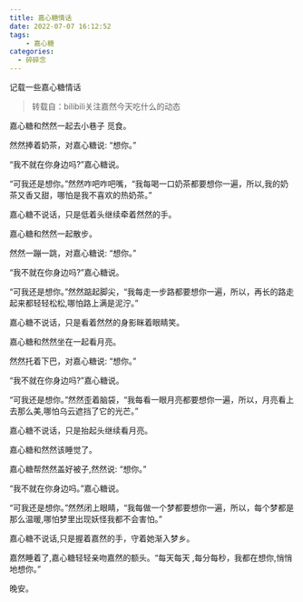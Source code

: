 ```yaml
---
title: 嘉心糖情话
date: 2022-07-07 16:12:52
tags:
    - 嘉心糖
categories: 
  - 碎碎念
---
```

记载一些嘉心糖情话
>转载自：bilibili关注嘉然今天吃什么的动态
<!-- more -->

嘉心糖和然然一起去小巷子 觅食。

然然捧着奶茶，对嘉心糖说: “想你。”

“我不就在你身边吗?”嘉心糖说。

“可我还是想你。”然然咋吧咋吧嘴，“我每喝一口奶茶都要想你一遍，所以,我的奶茶又香又甜，哪怕是我不喜欢的热奶茶。”

嘉心糖不说话，只是低着头继续牵着然然的手。



嘉心糖和然然一起散步。

然然一蹦一跳，对嘉心糖说: “想你。”

“我不就在你身边吗?”嘉心糖说。

“可我还是想你。”然然踮起脚尖，“我每走一步路都要想你一遍，所以，再长的路走起来都轻轻松松,哪怕路上满是泥泞。”

嘉心糖不说话，只是看着然然的身影眯着眼睛笑。



嘉心糖和然然坐在一起看月亮。

然然托着下巴，对嘉心糖说: “想你。”

“我不就在你身边吗?”嘉心糖说。

“可我还是想你。”然然歪着脑袋，“我每看一眼月亮都要想你一遍，所以，月亮看上去那么美,哪怕乌云遮挡了它的光芒。”

嘉心糖不说话，只是抬起头继续看月亮。



嘉心糖和然然该睡觉了。

嘉心糖帮然然盖好被子,然然说: “想你。”

“我不就在你身边吗。”嘉心糖说。

“可我还是想你。”然然闭上眼睛，“我每做一个梦都要想你一遍，所以，每个梦都是那么温暖,哪怕梦里出现妖怪我都不会害怕。”

嘉心糖不说话,只是握着嘉然的手，守着她渐入梦乡。



嘉然睡着了,嘉心糖轻轻亲吻嘉然的额头。“每天每天 ,每分每秒，我都在想你,悄悄地想你。”



晚安。